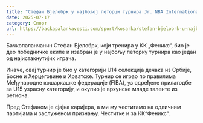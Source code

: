 ```yaml
---
title: "Стефан Бјелобрк у најбољој петорци турнира Jr. NBA International Tournament"
date: 2025-07-17
category: Спорт
url: https://backapalankavesti.com/sport/kosarka/stefan-bjelobrk-u-najboljoj-petorci-turnira-jr-nba-international-tournamen/
---
```


Бачкопаланчанин Стефан Бјелобрк, који тренира у КК „Феникс“, био је део победничке екипе и изабран је у најбољу петорку турнира као један од најистакнутијих играча.

Иначе, овај турнир је био у категорији U14 селекција дечака из Србије, Босне и Херцеговине и Хрватске. Турнир се играо по правилима Међународне кошаркашке федерације (FIBA), уз одређене прилагодбе за U15 узрасну категорију, и окупио је врхунске младе таленте из региона.

Пред Стефаном је сјајна каријера, а ми му честитамо на одличним партијама и заслуженом признању. Честитке и за КК“Феникс“.
